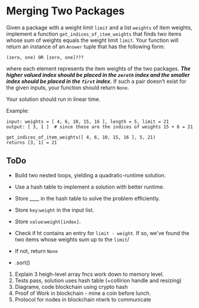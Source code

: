 # Merging Two Packages

Given a package with a weight limit `limit` and a list `weights` of item weights, implement a function `get_indices_of_item_weights` that finds two items whose sum of weights equals the weight limit `limit`. Your function will return an instance of an `Answer` tuple that has the following form:

    (zero, one) OR [zero, one]???

where each element represents the item weights of the two packages. _**The higher valued index should be placed in the `zeroth` index and the smaller index should be placed in the `first` index.**_ If such a pair doesn’t exist for the given inputs, your function should return `None`.

Your solution should run in linear time.

Example:
```
input: weights = [ 4, 6, 10, 15, 16 ], length = 5, limit = 21
output: [ 3, 1 ]  # since these are the indices of weights 15 + 6 = 21

get_indices_of_item_weights([ 4, 6, 10, 15, 16 ], 5, 21)
returns [3, 1] = 21
```

## ToDo
 
* Build two nested loops, yielding a quadratic-runtime solution. 

* Use a hash table to implement a solution with better runtime.

* Store  ____ in the hash table to solve the problem efficiently. 

* Store `key`:`weight` in the input list. 

* Store `value`:`weight[index]`.

* Check if ht contains an entry for `limit - weight`. If  so, we've found the two items whose weights sum up to the `limit`/

* If not, return `None`

* .sort()


1) Explain 3 heigh-level array fncs work down to memory level.
2) Tests pass, solution uses hash table (+collirion handle and resizing)
3) Diagrame, code blockchain using crypto hash
4) Proof of Work in blockchain - mine a coin before lunch.
4) Protocol for nodes in blockchain ntwrk to communicate